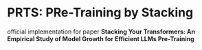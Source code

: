 # PRTS: PRe-Training by Stacking

official implementation for paper **Stacking Your Transformers: An Empirical Study of Model Growth for Efficient LLMs Pre-Training** 
